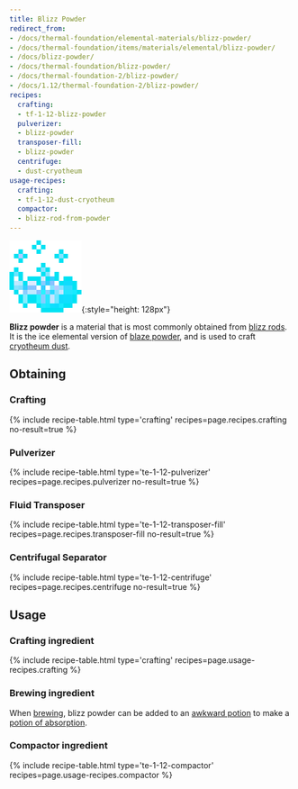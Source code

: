 ```yaml
---
title: Blizz Powder
redirect_from:
- /docs/thermal-foundation/elemental-materials/blizz-powder/
- /docs/thermal-foundation/items/materials/elemental/blizz-powder/
- /docs/blizz-powder/
- /docs/thermal-foundation/blizz-powder/
- /docs/thermal-foundation-2/blizz-powder/
- /docs/1.12/thermal-foundation-2/blizz-powder/
recipes:
  crafting:
  - tf-1-12-blizz-powder
  pulverizer:
  - blizz-powder
  transposer-fill:
  - blizz-powder
  centrifuge:
  - dust-cryotheum
usage-recipes:
  crafting:
  - tf-1-12-dust-cryotheum
  compactor:
  - blizz-rod-from-powder
---
```


![Blizz powder](/assets/images/thermal-foundation-2/blizz-powder.gif){:style="height: 128px"}


**Blizz powder** is a material that is most commonly obtained from [blizz
rods](../blizz-rod/). It is the ice elemental version of [blaze
powder](https://minecraft.gamepedia.com/Blaze_Powder), and is used to craft
[cryotheum dust](../cryotheum-dust/).


Obtaining
---------

### Crafting
{% include recipe-table.html type='crafting' recipes=page.recipes.crafting no-result=true %}

### Pulverizer
{% include recipe-table.html type='te-1-12-pulverizer' recipes=page.recipes.pulverizer no-result=true %}

### Fluid Transposer
{% include recipe-table.html type='te-1-12-transposer-fill' recipes=page.recipes.transposer-fill no-result=true %}

### Centrifugal Separator
{% include recipe-table.html type='te-1-12-centrifuge' recipes=page.recipes.centrifuge no-result=true %}


Usage
-----

### Crafting ingredient
{% include recipe-table.html type='crafting' recipes=page.usage-recipes.crafting %}

### Brewing ingredient
When [brewing](https://minecraft.gamepedia.com/Brewing), blizz powder can be
added to an [awkward
potion](https://minecraft.gamepedia.com/Potion#Base_potions) to make a [potion
of absorption](../../cofh-core/potions/).

### Compactor ingredient
{% include recipe-table.html type='te-1-12-compactor' recipes=page.usage-recipes.compactor %}
